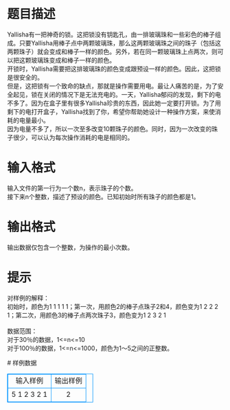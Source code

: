 # 

 
 # 题目描述 
<p>
Yallisha有一把神奇的锁。这把锁没有钥匙孔，由一排玻璃珠和一些彩色的棒子组成。只要Yallisha用棒子点中两颗玻璃珠，那么这两颗玻璃珠之间的珠子（包括这两颗珠子）就会变成和棒子一样的颜色。另外，若在同一颗玻璃珠上点两次，则可以把这颗玻璃珠变成和棒子一样的颜色。<br>开锁时，Yallisha需要把这排玻璃珠的颜色变成跟预设一样的颜色。因此，这把锁是很安全的。<br>但是，这把锁有一个致命的缺点，那就是操作需要用电。最让人痛苦的是，为了安全起见，锁在关闭的情况下是无法充电的。一天，Yallisha郁闷的发现，剩下的电不多了。因为在盒子里有很多Yallisha珍贵的东西，因此她一定要打开锁。为了用剩下的电打开盒子，Yallisha找到了你，希望你帮助她设计一种操作方案，来使消耗的电量最小。<br>因为电量不多了，所以一次至多改变10颗珠子的颜色。同时，因为一次改变的珠子很少，可以认为每次操作消耗的电是相同的。<br></p> 

 
 # 输入格式 
<p>
输入文件的第一行为一个数n，表示珠子的个数。<br>接下来n个整数，描述了预设的颜色。已知初始时所有珠子的颜色都是1。<br></p> 

 
 # 输出格式 
<p>
输出数据仅包含一个整数，为操作的最小次数。</p> 

 
 # 提示 
<p>
对样例的解释：<br>初始时，颜色为1 1 1 1 1；第一次，用颜色2的棒子点珠子2和4，颜色变为1 2 2 2 1；第二次，用颜色3的棒子点两次珠子3，颜色变为1 2 3 2 1<br><br>数据范围：<br>对于30％的数据，1<=n<=10<br>对于100％的数据，1<=n<=1000，颜色为1～5之间的正整数。<br></p> 
# 样例数据
<style>
        table,table tr th, table tr td { border:1px solid #0094ff; }
        table { width: 200px; min-height: 25px; line-height: 25px; text-align: center; border-collapse: collapse;}   
    </style>
<table>
	<tr>
		<td>输入样例</td>
		<td>输出样例</td>
	</tr>
<tr><td>5
1 2 3 2 1
</td><td>2</td></tr></table>
